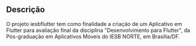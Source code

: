 ## Descrição

O projeto iesbflutter tem como finalidade a criação de um Aplicativo em Flutter para avaliação final da disciplina "Desenvolvimento para Flutter", da Pós-graduação em Aplicativos Móveis do IESB NORTE, em Brasília/DF.
